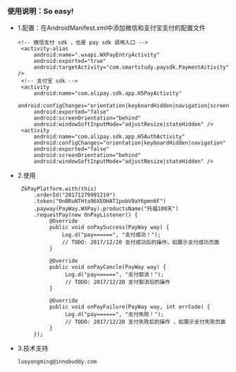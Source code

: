 ### 使用说明：So easy!
 * 1.配置：在AndroidManifest.xml中添加微信和支付宝支付的配置文件
       
       <!-- 微信支付 sdk ，也是 pay sdk 调用入口 -->
        <activity-alias
            android:name=".wxapi.WXPayEntryActivity"
            android:exported="true"
            android:targetActivity="com.smartstudy.paysdk.PaymentActivity" />
        <!-- 支付宝 sdk -->
        <activity
            android:name="com.alipay.sdk.app.H5PayActivity"
            android:configChanges="orientation|keyboardHidden|navigation|screenSize"
            android:exported="false"
            android:screenOrientation="behind"
            android:windowSoftInputMode="adjustResize|stateHidden" />
        <activity
            android:name="com.alipay.sdk.app.H5AuthActivity"
            android:configChanges="orientation|keyboardHidden|navigation"
            android:exported="false"
            android:screenOrientation="behind"
            android:windowSoftInputMode="adjustResize|stateHidden" />
 * 2.使用
 
        ZkPayPlatform.with(this)
            .orderId("20171279991219")
            .token("0nBRuNTHta96XEOHAT1pobV9aY6pmn6F")
            .payway(PayWay.WXPay).productsName("托福100天")
            .requestPay(new OnPayListener() {
                 @Override
                 public void onPaySuccess(PayWay way) {
                     Log.d("pay======", "支付成功！");
                     // TODO: 2017/12/20 支付成功后的操作，如展示支付成功页面
                 }
       
                 @Override
                 public void onPayCancle(PayWay way) {
                      Log.d("pay======", "支付取消！");
                      // TODO: 2017/12/20 支付取消后的操作
                 }
       
                 @Override
                 public void onPayFailure(PayWay way, int errCode) {
                      Log.d("pay======", "支付失败！");
                      // TODO: 2017/12/20 支付失败后的操作 ，如展示支付失败页面
                 }
            });
    
 * 3.技术支持
 
       luoyongming@innobuddy.com